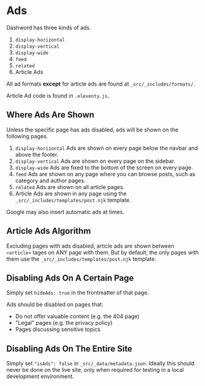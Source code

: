 # Ads

Dashword has three kinds of ads.

1. `display-horizontal`
2. `display-vertical`
3. `display-wide`
4. `feed`
5. `related`
6. Article Ads

All ad formats **except** for article ads are found at `_src/_includes/formats/`.

Article Ad code is found in `.eleventy.js`.

## Where Ads Are Shown

Unless the specific page has ads disabled, ads will be shown on the following pages.

1. `display-horizontal` Ads are shown on every page below the navbar and above the footer.
2. `display-vertical` Ads are shown on every page on the sidebar.
3. `display-wide` Ads are fixed to the bottom of the screen on every page.
4. `feed` Ads are shown on any page where you can browse posts, such as category and author pages.
5. `related` Ads are shown on all article pages.
6. Article Ads are shown in any page using the `_src/_includes/templates/post.njk` template.

Google may also insert automatic ads at times.

## Article Ads Algorithm

Excluding pages with ads disabled, article ads are shown between `<article>` tages on ANY page with them. But by default, the only pages with them use the `_src/_includes/templates/post.njk` template.

## Disabling Ads On A Certain Page

Simply set `hideAds: true` in the frontmatter of that page.

Ads should be disabled on pages that:

- Do not offer valuable content (e.g. the 404 page)
- "Legal" pages (e.g. the privacy policy)
- Pages discussing sensitive topics

## Disabling Ads On The Entire Site

Simply set `"isAds": false` in `_src/_data/metadata.json`. Ideally this should never be done on the live site, only when required for testing in a local development environment.